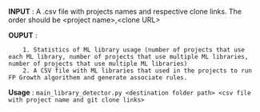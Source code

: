 **INPUT** : A .csv file with projects names and respective clone links. The order should be \<project name\>,\<clone URL\>
  
**OUPUT** : 
        
        1. Statistics of ML library usage (number of projects that use each ML library, number of projects that use multiple ML libraries, number of projects that use multiple ML libraries) 
        2. A CSV file with ML libraries that used in the projects to run FP Growth algorithem and generate associate rules.

**Usage** : `main_library_detector.py <destination folder path> <csv file with project name and git clone links>`
